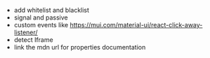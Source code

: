 - add whitelist and blacklist
- signal and passive
- custom events like https://mui.com/material-ui/react-click-away-listener/
- detect Iframe
- link the mdn url for properties documentation
